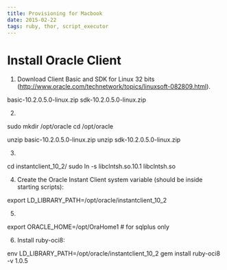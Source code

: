 ```yaml
---
title: Provisioning for Macbook
date: 2015-02-22
tags: ruby, thor, script_executor
---
```


# Install Oracle Client

1. Download Client Basic and SDK for Linux 32 bits (http://www.oracle.com/technetwork/topics/linuxsoft-082809.html).

basic-10.2.0.5.0-linux.zip
sdk-10.2.0.5.0-linux.zip

2.

sudo mkdir /opt/oracle
cd /opt/oracle

unzip basic-10.2.0.5.0-linux.zip
unzip sdk-10.2.0.5.0-linux.zip

3.

cd instantclient_10_2/
sudo ln -s libclntsh.so.10.1 libclntsh.so

4. Create the Oracle Instant Client system variable (should be inside starting scripts):

export LD_LIBRARY_PATH=/opt/oracle/instantclient_10_2

5.

export ORACLE_HOME=/opt/OraHome1 # for sqlplus only

6. Install ruby-oci8:

env LD_LIBRARY_PATH=/opt/oracle/instantclient_10_2 gem install ruby-oci8 -v 1.0.5